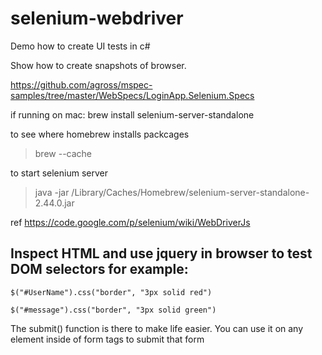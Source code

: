 # selenium-webdriver

Demo how to create UI tests in c#

Show how to create snapshots of browser.

https://github.com/agross/mspec-samples/tree/master/WebSpecs/LoginApp.Selenium.Specs


if running on mac:
brew install selenium-server-standalone

to see where homebrew installs packcages
> brew --cache

to start selenium server
> java -jar /Library/Caches/Homebrew/selenium-server-standalone-2.44.0.jar


ref
https://code.google.com/p/selenium/wiki/WebDriverJs

## Inspect HTML and use jquery in browser to test DOM selectors for example:

```
$("#UserName").css("border", "3px solid red")

$("#message").css("border", "3px solid green")
```

The submit() function is there to make life easier. You can use it on any element inside of form tags to submit that form
